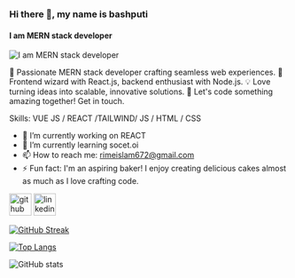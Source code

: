 ### Hi there 👋, my name is bashputi
#### I am MERN stack developer
![I am MERN stack developer](https://i.ibb.co/KmTqk9Z/Screenshot-2023-12-09-123414.png)

🚀 Passionate MERN stack developer crafting seamless web experiences.
🌟 Frontend wizard with React.js, backend enthusiast with Node.js.
💡 Love turning ideas into scalable, innovative solutions.
🔧 Let's code something amazing together! Get in touch.

Skills: VUE JS / REACT /TAILWIND/ JS / HTML / CSS

- 🔭 I’m currently working on REACT 
- 🌱 I’m currently learning socet.oi 
- 📫 How to reach me: rimeislam672@gmail.com 
- ⚡ Fun fact:  I'm an aspiring baker! I enjoy creating delicious cakes almost as much as I love crafting code. 


[<img src='https://cdn.jsdelivr.net/npm/simple-icons@3.0.1/icons/github.svg' alt='github' height='40'>](https://github.com/bashputi)  [<img src='https://cdn.jsdelivr.net/npm/simple-icons@3.0.1/icons/linkedin.svg' alt='linkedin' height='40'>](https://www.linkedin.com/in/rime-islam-b8a2142a1/)  

[![GitHub Streak](https://github-readme-streak-stats.herokuapp.com?user=bashputi&background=45%2C7595EB%2C7AEBDE)](https://git.io/streak-stats)

[![Top Langs](https://github-readme-stats.vercel.app/api/top-langs/?username=bashputi)](https://github.com/anuraghazra/github-readme-stats)

![GitHub stats](https://github-readme-stats.vercel.app/api?username=bashputi&show_icons=true)  



